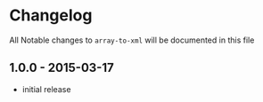 # Changelog

All Notable changes to `array-to-xml` will be documented in this file

## 1.0.0 - 2015-03-17

- initial release